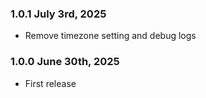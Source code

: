 ### 1.0.1 July 3rd, 2025
* Remove timezone setting and debug logs

### 1.0.0 June 30th, 2025
* First release
